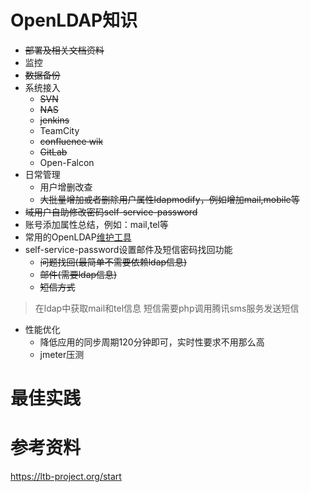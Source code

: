 # OpenLDAP知识
- ~~部署及相关文档资料~~
- 监控
- ~~数据备份~~
- 系统接入
    - ~~SVN~~ 
    - ~~NAS~~
    - ~~jenkins~~
    - TeamCity
    - ~~confluence wik~~
    - ~~GitLab~~
    - Open-Falcon
- 日常管理
    - 用户增删改查
    - ~~大批量增加或者删除用户属性ldapmodify，例如增加mail,mobile等~~
- ~~域用户自助修改密码self-service-password~~
- 账号添加属性总结，例如：mail,tel等
- 常用的OpenLDAP[维护工具](https://github.com/ltb-project)
- self-service-password设置邮件及短信密码找回功能
    - ~~问题找回(最简单不需要依赖ldap信息)~~
    - ~~邮件(需要ldap信息)~~
    - ~~短信方式~~
> 在ldap中获取mail和tel信息 短信需要php调用腾讯sms服务发送短信

- 性能优化
    
    - 降低应用的同步周期120分钟即可，实时性要求不用那么高
    - jmeter压测
# 最佳实践

# 参考资料
https://ltb-project.org/start
